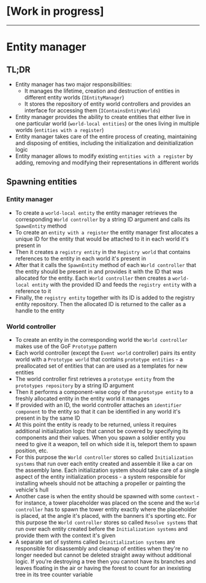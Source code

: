# [Work in progress]

---

# Entity manager

## TL;DR

- Entity manager has two major responsibilities:
	- It manages the lifetime, creation and destruction of entities in different entity worlds (`IEntityManager`)
 	- It stores the repository of entity world controllers and provides an interface for accessing them (`IContainsEntityWorlds`)
- Entity manager provides the ability to create entities that either live in one particular world (`world-local entities`) or the ones living in multiple worlds (`entities with a register`)
- Entity manager takes care of the entire process of creating, maintaining and disposing of entities, including the initialization and deinitialization logic
- Entity manager allows to modify existing `entities with a register` by adding, removing and modifying their representations in different worlds

## Spawning entities

### Entity manager

- To create a `world-local entity` the entity manager retrieves the corresponding `World controller` by a string ID argument and calls its `SpawnEntity` method
- To create an `entity with a register` the entity manager first allocates a unique ID for the entity that would be attached to it in each world it's present in
- Then it creates a `registry entity` in the `Registry world` that contains references to the entity in each world it's present in
- After that it calls the `SpawnEntity` method of each `World controller` that the entity should be present in and provides it with the ID that was allocated for the entity. Each `World controller` then creates a `world-local entity` with the provided ID and feeds the `registry entity` with a reference to it
- Finally, the `registry entity` together with its ID is added to the registry entity repository. Then the allocated ID is returned to the caller as a handle to the entity

### World controller

- To create an entity in the corresponding world the `World controller` makes use of the GoF `Prototype` pattern
- Each world controller (except the `Event world` controller) pairs its entity world with a `Prototype world` that contains `prototype entities` - a preallocated set of entities that can are used as a templates for new entities
- The world controller first retrieves a `prototype entity` from the `prototypes repository` by a string ID argument
- Then it performs a component-wise copy of the `prototype entity` to a freshly allocated entity in the entity world it manages
- If provided with an ID, the world controller attaches an `identifier component` to the entity so that it can be identified in any world it's present in by the same ID
- At this point the entity is ready to be returned, unless it requires additional initialization logic that cannot be covered by specifying its components and their values. When you spawn a soldier entity you need to give it a weapon, tell on which side it is, teleport them to spawn position, etc.
- For this purpose the `World controller` stores so called `Initialization systems` that run over each entity created and assemble it like a car on the assembly lane. Each initialization system should take care of a single aspect of the entity initialization process - a system responsible for installing wheels should not be attaching a propeller or painting the vehicle's hull
- Another case is when the entity should be spawned with some `context` - for instance, a tower placeholder was placed on the scene and the `World controller` has to spawn the tower entity exactly where the placeholder is placed, at the angle it's placed, with the banners it's sporting etc. For this purpose the `World controller` stores so called `Resolve systems` that run over each entity created before the `Initialization systems` and provide them with the context it's given
- A separate set of systems called `Deinitialization systems` are responsible for disassembly and cleanup of entities when they're no longer needed but cannot be deleted straight away without additional logic. If you're destroying a tree then you cannot have its branches and leaves floating in the air or having the forest to count for an inexisting tree in its tree counter variable
